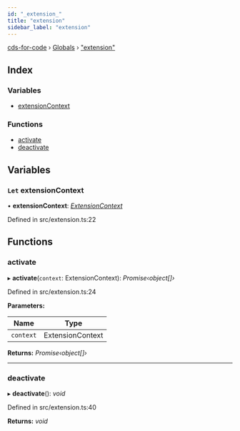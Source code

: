 ```yaml
---
id: "_extension_"
title: "extension"
sidebar_label: "extension"
---
```


[cds-for-code](../index.md) › [Globals](../globals.md) › ["extension"](_extension_.md)

## Index

### Variables

* [extensionContext](_extension_.md#let-extensioncontext)

### Functions

* [activate](_extension_.md#activate)
* [deactivate](_extension_.md#deactivate)

## Variables

### `Let` extensionContext

• **extensionContext**: *[ExtensionContext](../classes/_core_extensioncontext_.extensioncontext.md)*

Defined in src/extension.ts:22

## Functions

###  activate

▸ **activate**(`context`: ExtensionContext): *Promise‹object[]›*

Defined in src/extension.ts:24

**Parameters:**

Name | Type |
------ | ------ |
`context` | ExtensionContext |

**Returns:** *Promise‹object[]›*

___

###  deactivate

▸ **deactivate**(): *void*

Defined in src/extension.ts:40

**Returns:** *void*
